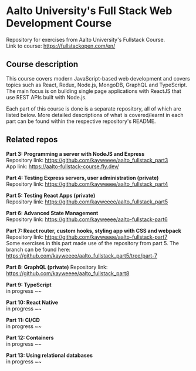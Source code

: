 # Aalto University's Full Stack Web Development Course
Repository for exercises from Aalto University's Fullstack Course.     
Link to course: https://fullstackopen.com/en/

## Course description
This course covers modern JavaScript-based web development and covers topics such as React, Redux, Node.js, MongoDB, GraphQL and TypeScript. The main focus is on building single page applications with ReactJS that use REST APIs built with Node.js.    

Each part of this course is done is a separate repository, all of which are listed below. More detailed descriptions of what is covered/learnt in each part can be found within the respective repository's README.     

## Related repos
**Part 3: Programming a server with NodeJS and Express**   
Repository link: https://github.com/kayweeee/aalto_fullstack_part3   
App link: https://aalto-fullstack-course.fly.dev/   

**Part 4: Testing Express servers, user administration (private)**    
Repository link: https://github.com/kayweeee/aalto_fullstack_part4

**Part 5: Testing React Apps (private)**     
Repository link: https://github.com/kayweeee/aalto_fullstack_part5

**Part 6: Advanced State Management**      
Repository link: https://github.com/kayweeee/aalto-fullstack-part6

**Part 7: React router, custom hooks, styling app with CSS and webpack**    
Repository link: https://github.com/kayweeee/aalto-fullstack-part7    
Some exercises in this part made use of the repository from part 5. The branch can be found here: https://github.com/kayweeee/aalto_fullstack_part5/tree/part-7    

**Part 8: GraphQL (private)**
Repository link: https://github.com/kayweeee/aalto_fullstack_part8     

**Part 9: TypeScript**     
in progress ~~     

**Part 10: React Native**     
in progress ~~     

**Part 11: CI/CD**     
in progress ~~     

**Part 12: Containers**     
in progress ~~     

**Part 13: Using relational databases**     
in progress ~~     
